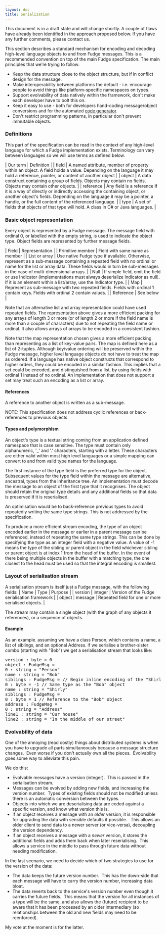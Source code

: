 ```yaml
---
layout: doc
title: Serialization
---
```


This document is in a draft state and will change shortly. 
A couple of flaws have already been identified in the approach proposed below. 
If you have any further comments, please contact us.

This section describes a standard mechanism for encoding and decoding high-level language objects to 
and from Fudge messages. This is a recommended convention on top of the main Fudge specification. 
The main principles that we're trying to follow:

* Keep the data structure close to the object structure, but if in conflict design for the message.
* Make interoperability between platforms the default - i.e. encourage people to avoid things like platform-specific namespaces on types.
* Support evolvability of data natively within the framework, don't make each developer have to bolt this on.
* Keep it easy to use - both for developers hand-coding message/object conversions and for the automated [code generator](fudge-proto.html).
* Don't restrict programming patterns, in particular don't prevent immutable objects.

### Definitions

This part of the specification can be read in the context of any high-level language for which a 
Fudge implementation exists. Terminology can vary between languages so we will use terms as defined below.

| Our term | Definition |
| field | A named attribute, member of property within an object. A field holds a value. Depending on the language it may hold a reference, pointer, or content of another object |
| object | A data construct containing a group of fields. Objects may contain no fields. Objects may contain other objects. |
| reference | Any field is a reference if it is a way of directly or indirectly accessing the containing object, or another object's fields. Depending on the language it may be a pointer, a handle, or the full content of the referenced language. |
| type | A set of fields that objects of that type will hold. A class in C# or Java languages. |

### Basic object representation

Every object is represented by a Fudge message. The message field with ordinal 0, or labelled with the 
empty string, is used to indicate the object type. Object fields are represented by further message fields.

| Field | Representation |
| Primitive member | Field with same name as member |
| List or array | Use native Fudge type if available. Otherwise, represent as a sub-message containing a repeated field with no ordinal or name for the list or array data. These fields would in turn be sub-messages in the case of multi-dimensional arrays. |
| Null | If simple field, omit the field or use Indicator (implementations must always deserialize Indicator as null). If it is an element within a list/array, use the Indicator type. |
| Map | Represent as sub-message with two repeated fields. Fields with ordinal 1 contain keys. Fields with ordinal 2 contain values. |
| Reference  | See below |

Note that an alternative list and array representation could have used repeated fields. 
The representation above gives a more efficient packing for any arrays of length 3 or more 
(or of length 2 or more if the field name is more than a couple of characters) due to not repeating the 
field name or ordinal. It also allows arrays of arrays to be encoded in a consistent fashion.

Note that the map representation chosen gives a more efficient packing than representing as a list of key-value pairs. 
The map is defined here as a list of 2-tuples. Although key/value ordering will be preserved within the Fudge 
message, higher level language objects do not have to treat the map as ordered. 
If a language has native object constructs that correspond to higher orders, they could be encoded in a similar fashion. 
This implies that a set could be encoded, and distinguished from a list, by using fields with ordinal 1 instead of no ordinal. 
An implementation that does not support a set may treat such an encoding as a list or array.

#### References

A reference to another object is written as a sub-message.

NOTE: This specification does not address cyclic references or back-references to previous objects.

#### Types and polymorphism

An object's type is a textual string coming from an application defined namespace that is case sensitive. 
The type must contain only alphanumeric, '_' and '.' characters, starting with a letter. 
These characters are either valid within most high level languages or a simple mapping can convert to and 
from valid type names for the language.

The first instance of the type field is the preferred type for the object. Subsequent values for the type field 
within the message are alternative, ancestral, types from the inheritance tree. An implementation must decode 
the message to an object of the first type that it recognises. The object should retain the original type 
details and any additional fields so that data is preserved if it is reserialised.

An optimisation would be to back-reference previous types to avoid repeatedly writing the same type strings. 
This is not addressed by the specification.

To produce a more efficient stream encoding, the type of an object encoded earlier in the message or earlier 
in a parent message can be referenced, instead of repeating the same type strings. 
This can be done by specifying the type as an integer field with a negative value. 
A value of -1 means the type of the sibling or parent object in the field whichever 
sibling or parent object is at index 1 from the head of the buffer. 
In the event of there being multiple objects in the buffer with a matching type, 
the one closest to the head must be used so that the integral encoding is smallest.


### Layout of serialisation stream

A serialisation stream is itself just a Fudge message, with the following fields:
| Name | Type | Purpose |
| version | integer | Version of the Fudge serialisation framework |
| object | message | Repeated field for one or more serialised objects. |

The stream may contain a single object (with the graph of any objects it references), or a sequence of objects.

#### Example

As an example. assuming we have a class Person, which contains a name, a list of siblings, and an optional Address. 
If we serialise a brother-sister combo (starting with "Bob") we get a serialisation stream that looks like:

<pre>
version : byte = 0
object : FudgeMsg =
0 : string = "Person"
name : string = "Bob"
siblings : FudgeMsg = // Begin inline encoding of the "Shirly" object
0 : byte = -1 // Same type as the "Bob" object
name : string = "Shirly"
siblings : FudgeMsg =
0 : byte = 1 // Reference to the "Bob" object
address : FudgeMsg =
0 : string = "Address"
line1 : string = "Our house"
line2 : string = "In the middle of our street"
</pre>


### Evolvability of data

One of the annoying (read costly) things about distributed systems is when you have to upgrade all parts 
simultaneously because a message structure changes.&nbsp; Even worse if you don't actually own all the 
pieces.&nbsp; Evolvability goes some way to alleviate this pain.

We do this:

* Evolvable messages have a version (integer).&nbsp; This is passed in the serialisation stream.
* Messages can be evolved by adding new fields, and increasing the version number.&nbsp; Types of existing fields 
should not be modified unless there is an automatic conversion between the types.
* Objects into which we are deserialising data are coded against a specific version, and know what version this is.
* If an object receives a message with an _older_ version, it is responsible for upgrading the data with sensible 
defaults if possible.&nbsp;&nbsp; This allows an older client to send data to a newer server (or vice-versa), 
decoupling the version dependency.
* If an object receives a message with a _newer_ version, it stores the additional fields and adds them back when 
later reserialising.&nbsp; This allows a service in the middle to pass through future data without needing modification.

In the last scenario, we need to decide which of two strategies to use for the version of the data:

* The data keeps the future version number.&nbsp; This has the down-side that each message will have to carry the 
version number, increasing data bloat.
* The data reverts back to the service's version number even though it carries the future fields.&nbsp; 
This means that the version for all instances of a type will be the same, and also allows the (future) 
recipient to be aware that it has been processed by an older intermediary (so relationships between the 
old and new fields may need to be reenforced).

My vote at the moment is for the latter.
